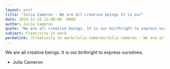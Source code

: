 ```yaml
---
layout: post
title: "Julia Cameron - We are all creative beings It is our"
date: 2024-12-28 12:00:00 -0000
author: Julia Cameron
quote: "We are all creative beings. It is our birthright to express ourselves."
subject: Creativity in work
permalink: /Creativity in work/Julia Cameron/Julia Cameron - We are all creative beings It is our
---
```


We are all creative beings. It is our birthright to express ourselves.

- Julia Cameron
